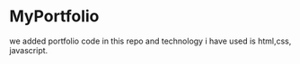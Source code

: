 # MyPortfolio
we added portfolio code in this repo and technology i have used is html,css, javascript.
